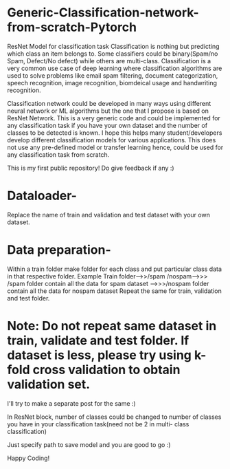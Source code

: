 # Generic-Classification-network-from-scratch-Pytorch
ResNet Model for classification task
Classification is nothing but predicting which class an item belongs to. Some classifiers could be binary(Spam/no Spam, Defect/No defect) while others are multi-class. Classification is a very common use case of deep learning where classification algorithms are used to solve problems like email spam filtering, document categorization, speech recognition, image recognition, biomdeical usage and handwriting recognition.

Classification network could be developed in many ways using different neural network or ML algorithms but the one that I propose is based on ResNet Network. This is a very generic code and could be implemented for any classification task if you have your own dataset and the number of classes to be detected is known. I hope this helps many student/developers develop different classification models for various applications. This does not use any pre-defined model or transfer learning hence, could be used for any classification task from scratch.




This is my first public repository!
Do give feedback if any :)





# Dataloader-
Replace the name of train and validation and test dataset with your own dataset.

# Data preparation-
Within a train folder make folder for each class and put particular class data in that respective folder.
Example
Train folder-->>/spam /nospam-->>> /spam folder contain all the data for spam dataset -->>>/nospam folder contain all the data for nospam dataset
Repeat the same for train, validation and test folder.
# Note: Do not repeat same dataset in train, validate and test folder. If dataset is less, please try using k-fold cross validation to obtain validation set.
I'll try to make a separate post for the same :)

In ResNet block, number of classes could be changed to number of classes you have in your classification task(need not be 2 in multi- class classification)

Just specify path to save model and you are good to go :)

Happy Coding!
